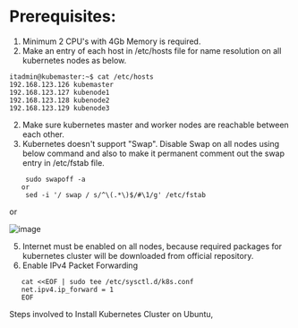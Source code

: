 # Prerequisites:
1. Minimum 2 CPU's with 4Gb Memory is required.
2. Make an entry of each host in /etc/hosts file for name resolution on all kubernetes nodes as below.

```
itadmin@kubemaster:~$ cat /etc/hosts
192.168.123.126 kubemaster
192.168.123.127 kubenode1
192.168.123.128 kubenode2
192.168.123.129 kubenode3
```

2. Make sure kubernetes master and worker nodes are reachable between each other.
3. Kubernetes doesn't support "Swap". Disable Swap on all nodes using below command and also to make it permanent comment out the swap entry in /etc/fstab file.

```
    sudo swapoff -a
   or
    sed -i '/ swap / s/^\(.*\)$/#\1/g' /etc/fstab
```
   or
   
   ![image](https://github.com/user-attachments/assets/df752cfb-58ba-44ec-9d6a-c3c0eb77440e)

5. Internet must be enabled on all nodes, because required packages for kubernetes cluster will be downloaded from official repository.
6. Enable IPv4 Packet Forwarding
```
   cat <<EOF | sudo tee /etc/sysctl.d/k8s.conf
   net.ipv4.ip_forward = 1
   EOF   
```
Steps involved to Install Kubernetes Cluster on Ubuntu,

